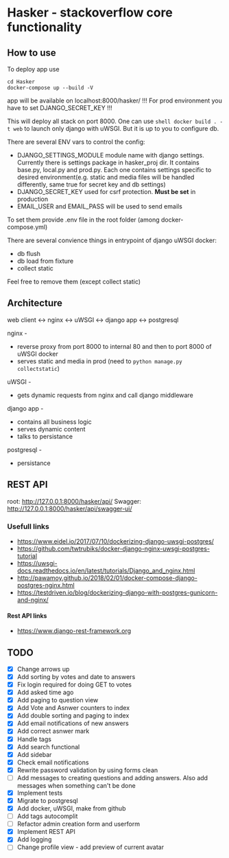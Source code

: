 # Hasker - stackoverflow core functionality

## How to use

To deploy app use

```shell
cd Hasker
docker-compose up --build -V
```

app will be available on localhost:8000/hasker/
!!! For prod environment you have to set DJANGO_SECRET_KEY !!!

This will deploy all stack on port 8000. One can use `shell docker build . -t web` to launch only django with uWSGI. But it is up to you to configure db.

There are several ENV vars to control the config:

- DJANGO_SETTINGS_MODULE module name with django settings. Currently there is settings package in hasker_proj dir. It contains base.py, local.py and prod.py. Each one contains settings specific to desired environment(e.g. static and media files will be handled differently, same true for secret key and db settings)
- DJANGO_SECRET_KEY used for csrf protection. **Must be set** in production
- EMAIL_USER and EMAIL_PASS will be used to send emails

To set them provide .env file in the root folder (among docker-compose.yml)

There are several convience things in entrypoint of django uWSGI docker:

- db flush
- db load from fixture
- collect static

Feel free to remove them (except collect static)

## Architecture

web client <-> nginx <-> uWSGI <-> django app <-> postgresql

nginx -

- reverse proxy from port 8000 to internal 80 and then to port 8000 of uWSGI docker
- serves static and media in prod (need to `python manage.py collectstatic`)

uWSGI -

- gets dynamic requests from nginx and call django middleware

django app -

- contains all business logic
- serves dynamic content
- talks to persistance

postgresql -

- persistance

## REST API

root: <http://127.0.0.1:8000/hasker/api/>
Swagger: <http://127.0.0.1:8000/hasker/api/swagger-ui/>

### Usefull links

- <https://www.eidel.io/2017/07/10/dockerizing-django-uwsgi-postgres/>
- <https://github.com/twtrubiks/docker-django-nginx-uwsgi-postgres-tutorial>
- <https://uwsgi-docs.readthedocs.io/en/latest/tutorials/Django_and_nginx.html>
- <http://pawamoy.github.io/2018/02/01/docker-compose-django-postgres-nginx.html>
- <https://testdriven.io/blog/dockerizing-django-with-postgres-gunicorn-and-nginx/>

#### Rest API links

- <https://www.django-rest-framework.org>

## TODO

- [x] Change arrows up
- [x] Add sorting by votes and date to answers
- [x] Fix login required for doing GET to votes
- [x] Add asked time ago
- [x] Add paging to question view
- [x] Add Vote and Asnwer counters to index
- [x] Add double sorting and paging to index
- [x] Add email notifications of new answers
- [x] Add correct asnwer mark
- [x] Handle tags
- [x] Add search functional
- [x] Add sidebar
- [x] Check email notifications
- [x] Rewrite password validation by using forms clean
- [ ] Add messages to creating questions and adding answers. Also add messages when something can't be done
- [x] Implement tests
- [x] Migrate to postgresql
- [x] Add docker, uWSGI, make from github
- [ ] Add tags autocomplit
- [ ] Refactor admin creation form and userform
- [x] Implement REST API
- [x] Add logging
- [ ] Change profile view - add preview of current avatar
